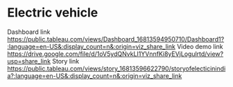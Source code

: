 # Electric vehicle
Dashboard link https://public.tableau.com/views/Dashboard_16813594950710/Dashboard1?:language=en-US&:display_count=n&:origin=viz_share_link
Video demo link https://drive.google.com/file/d/1oV5ydQNvkLI1YVnnfKi8yEVjLogulrtd/view?usp=share_link
Story link https://public.tableau.com/views/story_16813596622790/storyofelecticinindia?:language=en-US&:display_count=n&:origin=viz_share_link
